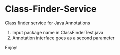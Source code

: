 # Class-Finder-Service
Class finder service for Java Annotations


1. Input package name in ClassFinderTest.java
2. Annotation interface goes as a second parameter

Enjoy!
